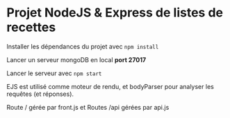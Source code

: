 # Projet NodeJS & Express de listes de recettes

Installer les dépendances du projet avec
```npm install``` 

Lancer un serveur mongoDB en local **port 27017**

Lancer le serveur avec 
```npm start``` 

EJS est utilisé comme moteur de rendu, et bodyParser pour analyser les requêtes (et réponses).

Route / gérée par front.js
et Routes /api gérées par api.js